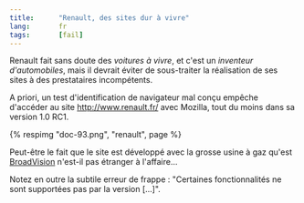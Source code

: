 ```yaml
--- 
title:      "Renault, des sites dur à vivre" 
lang:       fr 
tags:       [fail]
---
```





Renault fait sans doute des *voitures à vivre*, et c'est un *inventeur d'automobiles*, mais il devrait éviter de sous-traiter la réalisation de ses sites à des prestataires incompétents.

A priori, un test d'identification de navigateur mal conçu empêche d'accéder au site <http://www.renault.fr/> avec Mozilla, tout du moins dans sa version 1.0 RC1.

{% respimg "doc-93.png", "renault", page %}


Peut-être le fait que le site est développé avec la grosse usine à gaz qu'est [BroadVision](http://www.interleaf.com/) n'est-il pas étranger à l'affaire…

Notez en outre la subtile erreur de frappe : "Certaines fonctionnalités ne sont supportées pas par la version […]".

